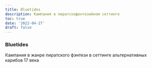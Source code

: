 ```yaml
---
title: Bluetides
description: Кампания в пиратскофентезийном сеттинге
toc: true
date: '2022-04-27'
draft: false
---
```


### Bluetides
Кампания в жанре пиратского фэнтези в сеттинге альтернативных карибов 17 века